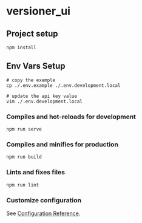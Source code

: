 # versioner_ui

## Project setup
```
npm install
```

## Env Vars Setup
```
# copy the example 
cp ./.env.example ./.env.development.local

# update the api key value
vim ./.env.development.local
```

### Compiles and hot-reloads for development
```
npm run serve
```

### Compiles and minifies for production
```
npm run build
```

### Lints and fixes files
```
npm run lint
```

### Customize configuration
See [Configuration Reference](https://cli.vuejs.org/config/).
